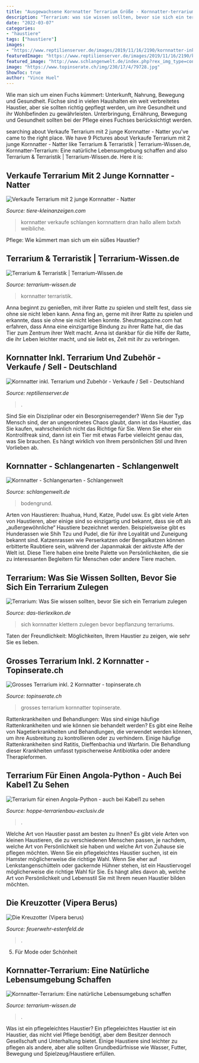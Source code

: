```yaml
---
title: "Ausgewachsene Kornnatter Terrarium Größe - Kornnatter-terrarium: Eine Natürliche Lebensumgebung Schaffen"
description: "Terrarium: was sie wissen sollten, bevor sie sich ein terrarium zulegen"
date: "2022-03-07"
categories:
- "haustiere"
tags: ["haustiere"]
images:
- "https://www.reptilienserver.de/images/2019/11/16/2190/kornnatter-inkl-terrarium-und-zubehoer_2.jpg"
featuredImage: "https://www.reptilienserver.de/images/2019/11/16/2190/kornnatter-inkl-terrarium-und-zubehoer_2.jpg"
featured_image: "http://www.schlangenwelt.de/index.php?rex_img_type=content_img_popup&amp;rex_img_file=cornsnake_adultmale.jpg"
image: "https://www.topinserate.ch/img/230/17/4/79728.jpg"
ShowToc: true
author: "Vince Huel"
---
```



Wie man sich um einen Fuchs kümmert: Unterkunft, Nahrung, Bewegung und Gesundheit.
Füchse sind in vielen Haushalten ein weit verbreitetes Haustier, aber sie sollten richtig gepflegt werden, um ihre Gesundheit und ihr Wohlbefinden zu gewährleisten. Unterbringung, Ernährung, Bewegung und Gesundheit sollten bei der Pflege eines Fuchses berücksichtigt werden.

	

		
searching about Verkaufe Terrarium mit 2 junge Kornnatter - Natter you've came to the right place. We have 9 Pictures about Verkaufe Terrarium mit 2 junge Kornnatter - Natter like Terrarium &amp; Terraristik | Terrarium-Wissen.de, Kornnatter-Terrarium: Eine natürliche Lebensumgebung schaffen and also Terrarium &amp; Terraristik | Terrarium-Wissen.de. Here it is:
		
    
## Verkaufe Terrarium Mit 2 Junge Kornnatter - Natter

<img loading=lazy src="https://www.tiere-kleinanzeigen.com/export/20101024174649.jpg" onerror="this.onerror=null;this.src='https://tse3.mm.bing.net/th?id=OIP.4Ox4srkm2TgKtCHhTVqOlQHaFj&amp;pid=15.1';" alt="Verkaufe Terrarium mit 2 junge Kornnatter - Natter">

_Source: tiere-kleinanzeigen.com_

>kornnatter verkaufe schlangen kornnattern dran hallo allem bxtxh weibliche. 

	

Pflege: Wie kümmert man sich um ein süßes Haustier?

    
## Terrarium &amp; Terraristik | Terrarium-Wissen.de

<img loading=lazy src="https://www.terrarium-wissen.de/wp-content/uploads/kornnatter-terrarium-1024x535.jpg" onerror="this.onerror=null;this.src='https://tse2.mm.bing.net/th?id=OIP.8Ktu8KRrmpwHHAKlA1I6tgHaD3&amp;pid=15.1';" alt="Terrarium &amp; Terraristik | Terrarium-Wissen.de">

_Source: terrarium-wissen.de_

>kornnatter terraristik. 

	

Anna beginnt zu genießen, mit ihrer Ratte zu spielen und stellt fest, dass sie ohne sie nicht leben kann.
Anna fing an, gerne mit ihrer Ratte zu spielen und erkannte, dass sie ohne sie nicht leben konnte. Sheutmagazine.com hat erfahren, dass Anna eine einzigartige Bindung zu ihrer Ratte hat, die das Tier zum Zentrum ihrer Welt macht. Anna ist dankbar für die Hilfe der Ratte, die ihr Leben leichter macht, und sie liebt es, Zeit mit ihr zu verbringen.

    
## Kornnatter Inkl. Terrarium Und Zubehör - Verkaufe / Sell - Deutschland

<img loading=lazy src="https://www.reptilienserver.de/images/2019/11/16/2190/kornnatter-inkl-terrarium-und-zubehoer_2.jpg" onerror="this.onerror=null;this.src='https://tse4.mm.bing.net/th?id=OIP.hCUNQm1UhVn0p3yxcbUSjQHaFJ&amp;pid=15.1';" alt="Kornnatter inkl. Terrarium und Zubehör - Verkaufe / Sell - Deutschland">

_Source: reptilienserver.de_

>. 

	

Sind Sie ein Disziplinar oder ein Besorgniserregender?
Wenn Sie der Typ Mensch sind, der an ungeordnetes Chaos glaubt, dann ist das Haustier, das Sie kaufen, wahrscheinlich nicht das Richtige für Sie. Wenn Sie eher ein Kontrollfreak sind, dann ist ein Tier mit etwas Farbe vielleicht genau das, was Sie brauchen. Es hängt wirklich von Ihrem persönlichen Stil und Ihren Vorlieben ab.

    
## Kornnatter - Schlangenarten - Schlangenwelt

<img loading=lazy src="http://www.schlangenwelt.de/index.php?rex_img_type=content_img_popup&amp;rex_img_file=cornsnake_adultmale.jpg" onerror="this.onerror=null;this.src='https://tse1.mm.bing.net/th?id=OIP.Ld6F0t2qA5W4O6YdKC9jaQHaFj&amp;pid=15.1';" alt="Kornnatter - Schlangenarten - Schlangenwelt">

_Source: schlangenwelt.de_

>bodengrund. 

	

Arten von Haustieren: Ihuahua, Hund, Katze, Pudel usw.
Es gibt viele Arten von Haustieren, aber einige sind so einzigartig und bekannt, dass sie oft als „außergewöhnliche“ Haustiere bezeichnet werden. Beispielsweise gibt es Hunderassen wie Shih Tzu und Pudel, die für ihre Loyalität und Zuneigung bekannt sind. Katzenrassen wie Perserkatzen oder Bengalkatzen können erbitterte Raubtiere sein, während der Japanmakak der aktivste Affe der Welt ist. Diese Tiere haben eine breite Palette von Persönlichkeiten, die sie zu interessanten Begleitern für Menschen oder andere Tiere machen.

    
## Terrarium: Was Sie Wissen Sollten, Bevor Sie Sich Ein Terrarium Zulegen

<img loading=lazy src="https://www.das-tierlexikon.de/wp-content/uploads/2018/03/kornnatter.jpg" onerror="this.onerror=null;this.src='https://tse4.mm.bing.net/th?id=OIP.WqygeQMTuxPVt5Xiq2w8agHaE-&amp;pid=15.1';" alt="Terrarium: Was Sie wissen sollten, bevor Sie sich ein Terrarium zulegen">

_Source: das-tierlexikon.de_

>sich kornnatter klettern zulegen bevor bepflanzung terrariums. 

	

Taten der Freundlichkeit: Möglichkeiten, Ihrem Haustier zu zeigen, wie sehr Sie es lieben.

    
## Grosses Terrarium Inkl. 2 Kornnatter - Topinserate.ch

<img loading=lazy src="https://www.topinserate.ch/img/230/17/4/79728.jpg" onerror="this.onerror=null;this.src='https://tse2.mm.bing.net/th?id=OIP.F4BUAbTuHgxNqGLQIhnjSgAAAA&amp;pid=15.1';" alt="Grosses Terrarium inkl. 2 Kornnatter - topinserate.ch">

_Source: topinserate.ch_

>grosses terrarium kornnatter topinserate. 

	

Rattenkrankheiten und Behandlungen: Was sind einige häufige Rattenkrankheiten und wie können sie behandelt werden?
Es gibt eine Reihe von Nagetierkrankheiten und Behandlungen, die verwendet werden können, um ihre Ausbreitung zu kontrollieren oder zu verhindern. Einige häufige Rattenkrankheiten sind Ratitis, Dieffenbachia und Warfarin. Die Behandlung dieser Krankheiten umfasst typischerweise Antibiotika oder andere Therapieformen.

    
## Terrarium Für Einen Angola-Python - Auch Bei Kabel1 Zu Sehen

<img loading=lazy src="https://hoppe-terrarienbau-exclusiv.de/wp-content/uploads/2016/07/Terrarium-im-Zimmer-seitlich.jpg" onerror="this.onerror=null;this.src='https://tse3.mm.bing.net/th?id=OIP.gInPMgXEZhvnAEigrMQ1HgHaLH&amp;pid=15.1';" alt="Terrarium für einen Angola-Python - auch bei Kabel1 zu sehen">

_Source: hoppe-terrarienbau-exclusiv.de_

>. 

	

Welche Art von Haustier passt am besten zu Ihnen?
Es gibt viele Arten von kleinen Haustieren, die zu verschiedenen Menschen passen, je nachdem, welche Art von Persönlichkeit sie haben und welche Art von Zuhause sie pflegen möchten. Wenn Sie ein pflegeleichtes Haustier suchen, ist ein Hamster möglicherweise die richtige Wahl. Wenn Sie eher auf Lenkstangenschütteln oder gackernde Hühner stehen, ist ein Haustiervogel möglicherweise die richtige Wahl für Sie. Es hängt alles davon ab, welche Art von Persönlichkeit und Lebensstil Sie mit Ihrem neuen Haustier bilden möchten.

    
## Die Kreuzotter (Vipera Berus)

<img loading=lazy src="http://www.feuerwehr-estenfeld.de/__we_thumbs__/915_5_Kornnatter.jpg?t=1416671962" onerror="this.onerror=null;this.src='https://tse2.mm.bing.net/th?id=OIP.tDsynwE9Y7EvQ38-jGqDeQHaE8&amp;pid=15.1';" alt="Die Kreuzotter (Vipera berus)">

_Source: feuerwehr-estenfeld.de_

>. 

	

5. Für Mode oder Schönheit

    
## Kornnatter-Terrarium: Eine Natürliche Lebensumgebung Schaffen

<img loading=lazy src="https://www.terrarium-wissen.de/wp-content/uploads/kornnatter-terrarium.jpg" onerror="this.onerror=null;this.src='https://tse2.mm.bing.net/th?id=OIP.H2dTjneI_hYYHrzkV-svHwHaD3&amp;pid=15.1';" alt="Kornnatter-Terrarium: Eine natürliche Lebensumgebung schaffen">

_Source: terrarium-wissen.de_

>. 

	

Was ist ein pflegeleichtes Haustier?
Ein pflegeleichtes Haustier ist ein Haustier, das nicht viel Pflege benötigt, aber dem Besitzer dennoch Gesellschaft und Unterhaltung bietet. Einige Haustiere sind leichter zu pflegen als andere, aber alle sollten Grundbedürfnisse wie Wasser, Futter, Bewegung und Spielzeug/Haustiere erfüllen.

